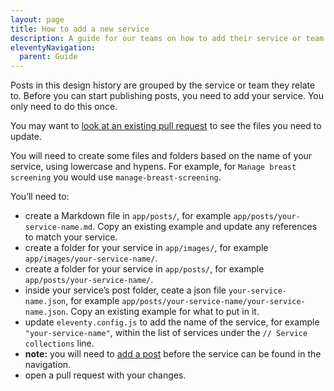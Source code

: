 ```yaml
---
layout: page
title: How to add a new service
description: A guide for our teams on how to add their service or team to the design history
eleventyNavigation:
  parent: Guide
---
```


Posts in this design history are grouped by the service or team they relate to. Before you can start publishing posts, you need to add your service. You only need to do this once.

You may want to [look at an existing pull request](https://github.com/NHSDigital/prevention-services-design-history/pull/20) to see the files you need to update.

You will need to create some files and folders based on the name of your service, using lowercase and hypens. For example, for `Manage breast screening` you would use `manage-breast-screening`.

You’ll need to:

* create a Markdown file in `app/posts/`, for example `app/posts/your-service-name.md`. Copy an existing example and update any references to match your service.
* create a folder for your service in `app/images/`, for example `app/images/your-service-name/`.
* create a folder for your service in `app/posts/`, for example `app/posts/your-service-name/`.
* inside your service’s post folder, ceate a json file `your-service-name.json`, for example `app/posts/your-service-name/your-service-name.json`. Copy an existing example for what to put in it.
* update `eleventy.config.js` to add the name of the service, for example `"your-service-name"`, within the list of services under the `// Service collections` line.
* **note:** you will need to [add a post](/guide/how-to-publish/) before the service can be found in the navigation.
* open a pull request with your changes.
